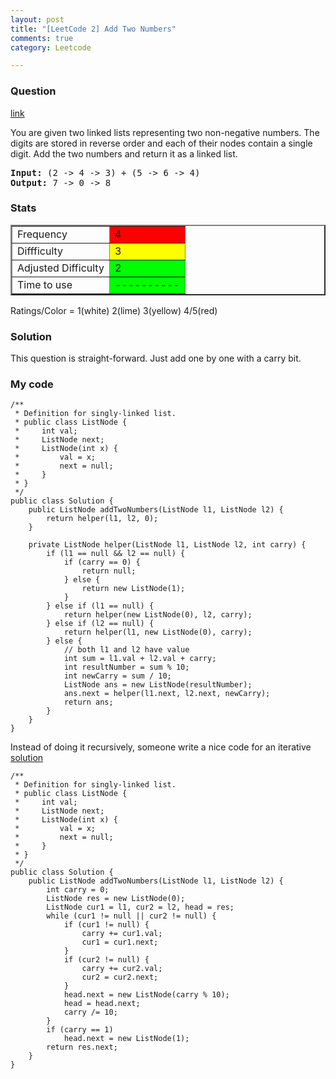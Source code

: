 ```yaml
---
layout: post
title: "[LeetCode 2] Add Two Numbers"
comments: true
category: Leetcode

---
```


### Question 

[link](http://oj.leetcode.com/problems/add-two-numbers/)

<div class="question-content">
    <p></p>
    <p>You are given two linked lists representing two non-negative numbers. The digits are stored in reverse order and each of their nodes contain a single digit. Add the two numbers and return it as a linked list.</p>
    <p style="font-family:monospace">
    <b>Input:</b> (2 -&gt; 4 -&gt; 3) + (5 -&gt; 6 -&gt; 4)<br>
    <b>Output:</b> 7 -&gt; 0 -&gt; 8</p>
    <p></p>
</div>

### Stats

<table border="2">
	<tr>
		<td>Frequency</td>
		<td bgcolor="red">4</td>
	</tr>
	<tr>
		<td>Diffficulty</td>
		<td bgcolor="yellow">3</td>
	</tr>
	<tr>
		<td>Adjusted Difficulty</td>
		<td bgcolor="lime">2</td>
	</tr>
	<tr>
		<td>Time to use</td>
		<td bgcolor="lime">----------</td>
	</tr>
</table>

Ratings/Color = 1(white) 2(lime) 3(yellow) 4/5(red)

### Solution

This question is straight-forward. Just add one by one with a carry bit. 

### My code

    /**
     * Definition for singly-linked list.
     * public class ListNode {
     *     int val;
     *     ListNode next;
     *     ListNode(int x) {
     *         val = x;
     *         next = null;
     *     }
     * }
     */
    public class Solution {
        public ListNode addTwoNumbers(ListNode l1, ListNode l2) {
            return helper(l1, l2, 0);
        }

        private ListNode helper(ListNode l1, ListNode l2, int carry) {
            if (l1 == null && l2 == null) {
                if (carry == 0) {
                    return null;
                } else {
                    return new ListNode(1);
                }
            } else if (l1 == null) {
                return helper(new ListNode(0), l2, carry);
            } else if (l2 == null) {
                return helper(l1, new ListNode(0), carry);
            } else {
                // both l1 and l2 have value
                int sum = l1.val + l2.val + carry;
                int resultNumber = sum % 10;
                int newCarry = sum / 10;
                ListNode ans = new ListNode(resultNumber);
                ans.next = helper(l1.next, l2.next, newCarry);
                return ans;
            }
        }
    }

Instead of doing it recursively, someone write a nice code for an iterative [solution](http://gongxuns.blogspot.sg/2012/12/leetcodeadd-two-numbers.html)

    /**
     * Definition for singly-linked list.
     * public class ListNode {
     *     int val;
     *     ListNode next;
     *     ListNode(int x) {
     *         val = x;
     *         next = null;
     *     }
     * }
     */
    public class Solution {
        public ListNode addTwoNumbers(ListNode l1, ListNode l2) {
            int carry = 0;
            ListNode res = new ListNode(0);
            ListNode cur1 = l1, cur2 = l2, head = res;
            while (cur1 != null || cur2 != null) {
                if (cur1 != null) {
                    carry += cur1.val;
                    cur1 = cur1.next;
                }
                if (cur2 != null) {
                    carry += cur2.val;
                    cur2 = cur2.next;
                }
                head.next = new ListNode(carry % 10);
                head = head.next;
                carry /= 10;
            }
            if (carry == 1)
                head.next = new ListNode(1);
            return res.next;
        }
    }
